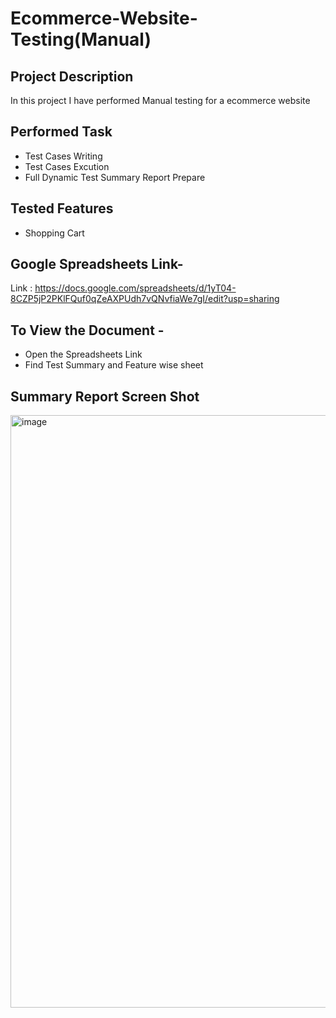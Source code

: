 # Ecommerce-Website-Testing(Manual)
## Project Description
In this project I have performed Manual testing for a ecommerce website

## Performed Task 
- Test Cases Writing
- Test Cases Excution
- Full Dynamic Test Summary Report Prepare

## Tested Features
- Shopping Cart

## Google Spreadsheets Link- 
Link : https://docs.google.com/spreadsheets/d/1yT04-8CZP5jP2PKlFQuf0qZeAXPUdh7vQNvfiaWe7gI/edit?usp=sharing

## To View the Document -
- Open the Spreadsheets Link
- Find Test Summary and Feature wise sheet

## Summary Report Screen Shot

<img width="1791" height="948" alt="image" src="https://github.com/user-attachments/assets/d8ae99a6-d7ab-46fd-a6a9-17f98cc713cb" />
